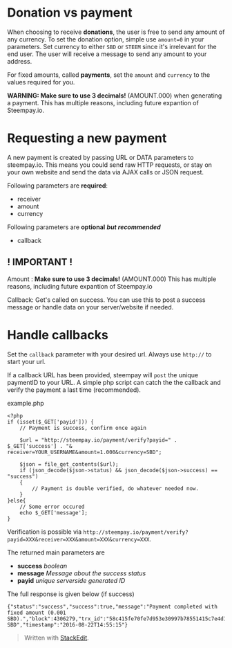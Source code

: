 
# Donation vs payment

When choosing to receive **donations**, the user is free to send any amount of any currency. To set the donation option, simple use `amount=0` in your parameters. Set currency to either `SBD` or `STEEM` since it's irrelevant for the end user. The user will receive a message to send any amount to your address.

For fixed amounts, called **payments**, set the `amount` and `currency` to the values required for you. 

**WARNING: Make sure to use 3 decimals!** (AMOUNT.000) when generating a payment. This has multiple reasons, including future expantion of Steempay.io.

# Requesting a new payment

A new payment is created by passing URL or DATA parameters to steempay.io. This means you could send raw HTTP requests, or stay on your own website and send the data via AJAX calls or JSON request.

Following parameters are **required**:

 - receiver 
 - amount 
 - currency

Following parameters are **optional** ***but recommended***

 - callback

## ! IMPORTANT !
Amount : **Make sure to use 3 decimals!** (AMOUNT.000) This has multiple reasons, including future expantion of Steempay.io

Callback: Get's called on success. You can use this to post a success message or handle data on your server/website if needed.

# Handle callbacks

Set the `callback` parameter with your desired url. Always use `http://` to start your url.

If a callback URL has been provided, steempay will `post`  the unique paymentID to your URL.  A simple php script can catch the the callback and verify the payment a last time (recommended). 

example.php
```
<?php
if (isset($_GET['payid'])) {
	// Payment is success, confirm once again
	
	$url = "http://steempay.io/payment/verify?payid=" . $_GET['success'] . "& receiver=YOUR_USERNAME&amount=1.000&currency=SBD";
	
	$json = file_get_contents($url);
	if (json_decode($json->status) && json_decode($json->success) == "success") 
	{
		// Payment is double verified, do whatever needed now.
	}
}else{
	// Some error occured
    echo $_GET['message'];
}
```

Verification is possible via `http://steempay.io/payment/verify?payid=XXX&receiver=XXX&amount=XXX&currency=XXX`.

The returned main parameters are

 - **success** *boolean*
 - **message** *Message about the success status*
 - **payid** *unique serverside generated ID*

The full response is given below (if success)

    {"status":"success","success":true,"message":"Payment completed with fixed amount (0.001 SBD).","block":4306279,"trx_id":"58c415fe70fe7d953e30997b78551415c7e4d190","payid":"Re3Hbl1ekAeSwVtzKS","amount":"0.001 SBD","timestamp":"2016-08-22T14:55:15"}



> Written with [StackEdit](https://stackedit.io/).
